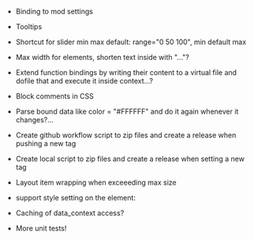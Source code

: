 - Binding to mod settings
- Tooltips
- Shortcut for slider min max default: range="0 50 100", min default max
- Max width for elements, shorten text inside with "..."?
- Extend function bindings by writing their content to a virtual file and dofile that and execute it inside context...?
- Block comments in CSS

- Parse bound data like color = "#FFFFFF" and do it again whenever it changes?...
- Create github workflow script to zip files and create a release when pushing a new tag
- Create local script to zip files and create a release when setting a new tag
- Layout item wrapping when exceeeding max size
- support style setting on the element: <Element style="border: false">
- Caching of data_context access?
- More unit tests!
